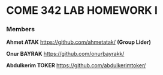 # COME 342 LAB HOMEWORK I


### Members ###
**Ahmet ATAK** <https://github.com/ahmetatak/>  **(Group Lider)** 

**Onur BAYRAK** <https://github.com/onurbayrakk/>  

**Abdulkerim TOKER** <https://github.com/abdulkerimtoker/>  
 
